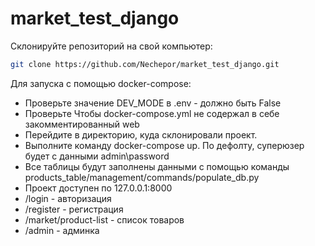 # market_test_django


Склонируйте репозиторий на свой компьютер:

```bash
git clone https://github.com/Nechepor/market_test_django.git
```

Для запуска с помощью docker-compose:
   - Проверьте значение DEV_MODE в .env - должно быть False
   - Проверьте Чтобы docker-compose.yml не содержал в себе закомментированный web
   - Перейдите в директорию, куда склонировали проект.
   - Выполните команду docker-compose up. По дефолту, суперюзер будет с данными admin\password
   - Все таблицы будут заполнены данными с помощью команды products_table/management/commands/populate_db.py
   - Проект доступен по 127.0.0.1:8000
   - /login - авторизация
   - /register - регистрация
   - /market/product-list - список товаров
   - /admin - админка
